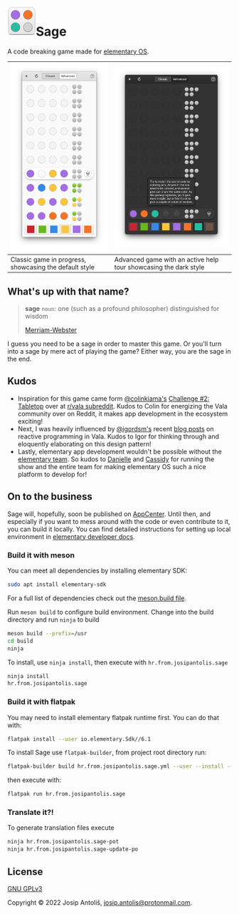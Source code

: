 <img align="left" width="64" height="64" src="data/icons/64.svg">
<h1>Sage</h1>

A code breaking game made for [elementary OS](https://elementary.io/).

|![Default style screenshot](data/screenshots/classic.png)|![Dark style screenshot](data/screenshots/advanced.png)          |
|---------------------------------------------------------|-----------------------------------------------------------------|
| Classic game in progress, showcasing the default style  | Advanced game with an active help tour showcasing the dark style |

## What's up with that name?

> **sage** `noun`: one (such as a profound philosopher) distinguished for wisdom
>
> [Merriam-Webster](https://www.merriam-webster.com/dictionary/sage)

I guess you need to be a sage in order to master this game. Or you'll turn into a sage by mere act of playing the game? Either way, you are the sage in the end.

## Kudos

- Inspiration for this game came form [@colinkiama's](https://github.com/colinkiama) [Challenge #2: Tabletop](https://www.reddit.com/r/vala/comments/r2j21y/challenge_2_tabletop/) over at [r/vala subreddit](https://www.reddit.com/r/vala). Kudos to Colin for energizing the Vala community over on Reddit, it makes app development in the ecosystem exciting!
- Next, I was heavily influenced by [@igordsm's](https://github.com/igordsm) recent [blog posts](https://dev.to/igordsm/vala-reactive-programming-2pf4) on reactive programming in Vala. Kudos to Igor for thinking through and eloquently elaborating on this design pattern!
- Lastly, elementary app development wouldn't be possible without the [elementary team](https://elementary.io/team). So kudos to [Danielle](https://github.com/danrabbit) and [Cassidy](https://github.com/cassidyjames) for running the show and the entire team for making elementary OS such a nice platform to develop for!

## On to the business

Sage will, hopefully, soon be published on [AppCenter](https://appcenter.elementary.io). Until then, and especially if you want to mess around with the code or even contribute to it, you can build it locally. You can find detailed instructions for setting up local environment in [elementary developer docs](https://docs.elementary.io/develop/writing-apps/the-basic-setup).

### Build it with meson

You can meet all dependencies by installing elementary SDK:

```sh
sudo apt install elementary-sdk
```

For a full list of dependencies check out the [meson.build file](meson.build).

Run `meson build` to configure build environment. Change into the build directory and run `ninja` to build

```sh
meson build --prefix=/usr
cd build
ninja
```

To install, use `ninja install`, then execute with `hr.from.josipantolis.sage`

```sh
ninja install
hr.from.josipantolis.sage
```

### Build it with flatpak

You may need to install elementary flatpak runtime first. You can do that with:

```sh
flatpak install --user io.elementary.Sdk//6.1
```

To install Sage use `flatpak-builder`, from project root directory run:

```sh
flatpak-builder build hr.from.josipantolis.sage.yml --user --install --force-clean
```

then execute with:

```sh
flatpak run hr.from.josipantolis.sage
```

### Translate it?!

To generate translation files execute

```sh
ninja hr.from.josipantolis.sage-pot
ninja hr.from.josipantolis.sage-update-po
```

## License

[GNU GPLv3](COPYING)

Copyright © 2022 Josip Antoliš, josip.antolis@protonmail.com.
